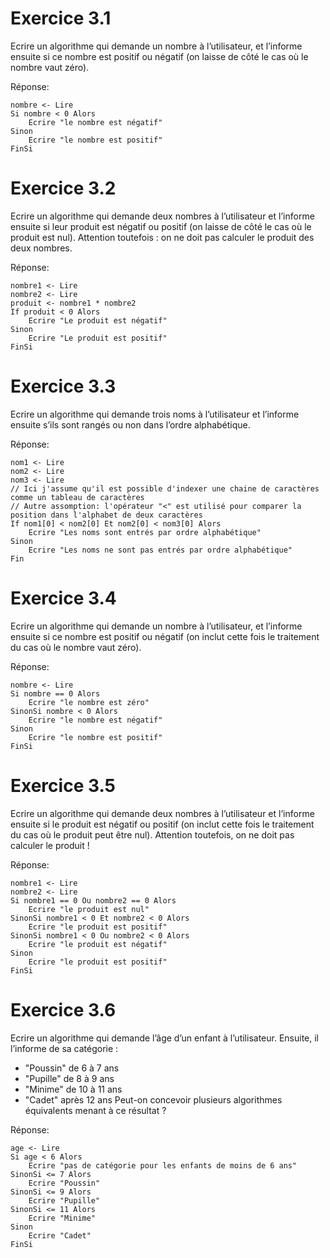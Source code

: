 # Exercice 3.1

Ecrire un algorithme qui demande un nombre à l’utilisateur, et l’informe ensuite si ce nombre est
positif ou négatif (on laisse de côté le cas où le nombre vaut zéro).

Réponse:  
```
nombre <- Lire
Si nombre < 0 Alors
    Ecrire "le nombre est négatif"
Sinon
    Ecrire "le nombre est positif"
FinSi
```


# Exercice 3.2

Ecrire un algorithme qui demande deux nombres à l’utilisateur et l’informe ensuite si leur produit
est négatif ou positif (on laisse de côté le cas où le produit est nul). Attention toutefois : on ne doit
pas calculer le produit des deux nombres.

Réponse:  
```
nombre1 <- Lire
nombre2 <- Lire
produit <- nombre1 * nombre2
If produit < 0 Alors
    Ecrire "Le produit est négatif"
Sinon
    Ecrire "Le produit est positif"
FinSi
```


# Exercice 3.3

Ecrire un algorithme qui demande trois noms à l’utilisateur et l’informe ensuite s’ils sont rangés ou
non dans l’ordre alphabétique.

Réponse:  
```
nom1 <- Lire
nom2 <- Lire
nom3 <- Lire
// Ici j'assume qu'il est possible d'indexer une chaine de caractères comme un tableau de caractères  
// Autre assomption: l'opérateur "<" est utilisé pour comparer la position dans l'alphabet de deux caractères
If nom1[0] < nom2[0] Et nom2[0] < nom3[0] Alors
    Ecrire "Les noms sont entrés par ordre alphabétique"
Sinon
    Ecrire "Les noms ne sont pas entrés par ordre alphabétique"
Fin
```


# Exercice 3.4

Ecrire un algorithme qui demande un nombre à l’utilisateur, et l’informe ensuite si ce nombre est
positif ou négatif (on inclut cette fois le traitement du cas où le nombre vaut zéro).

Réponse:
```
nombre <- Lire
Si nombre == 0 Alors
    Ecrire "le nombre est zéro"
SinonSi nombre < 0 Alors
    Ecrire "le nombre est négatif"
Sinon
    Ecrire "le nombre est positif"
FinSi
```


# Exercice 3.5

Ecrire un algorithme qui demande deux nombres à l’utilisateur et l’informe ensuite si le produit est
négatif ou positif (on inclut cette fois le traitement du cas où le produit peut être nul). Attention
toutefois, on ne doit pas calculer le produit !

Réponse:  
```
nombre1 <- Lire
nombre2 <- Lire
Si nombre1 == 0 Ou nombre2 == 0 Alors
    Ecrire "le produit est nul"
SinonSi nombre1 < 0 Et nombre2 < 0 Alors
    Ecrire "le produit est positif"
SinonSi nombre1 < 0 Ou nombre2 < 0 Alors
    Ecrire "le produit est négatif"
Sinon
    Ecrire "le produit est positif"
FinSi
```



# Exercice 3.6

Ecrire un algorithme qui demande l’âge d’un enfant à l’utilisateur. Ensuite, il l’informe de sa
catégorie :
 - "Poussin" de 6 à 7 ans
 - "Pupille" de 8 à 9 ans
 - "Minime" de 10 à 11 ans
 - "Cadet" après 12 ans
Peut-on concevoir plusieurs algorithmes équivalents menant à ce résultat ?

Réponse:  
```
age <- Lire
Si age < 6 Alors
    Ecrire "pas de catégorie pour les enfants de moins de 6 ans"
SinonSi <= 7 Alors
    Ecrire "Poussin"
SinonSi <= 9 Alors
    Ecrire "Pupille"
SinonSi <= 11 Alors
    Ecrire "Minime"
Sinon
    Ecrire "Cadet"
FinSi
```
